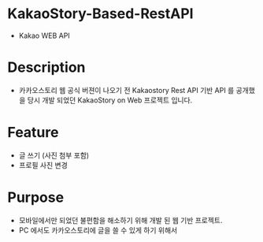 # KakaoStory-Based-RestAPI
- Kakao WEB API 

# Description
- 카카오스토리 웹 공식 버젼이 나오기 전 Kakaostory Rest API 기반 API 를 공개했을 당시 개발 되었던
KakaoStory on Web 프로젝트 입니다. 

# Feature 
- 글 쓰기 (사진 첨부 포함)
- 프로필 사진 변경

# Purpose
- 모바일에서만 되었던 불편함을 해소하기 위해 개발 된 웹 기반 프로젝트.
- PC 에서도 카카오스토리에 글을 쓸 수 있게 하기 위해서
